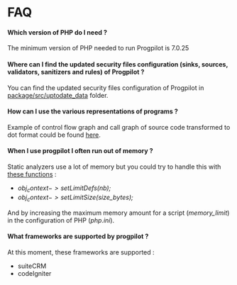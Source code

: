 # FAQ

#### Which version of PHP do I need ?
The minimum version of PHP needed to run Progpilot is 7.0.25

#### Where can I find the updated security files configuration (sinks, sources, validators, sanitizers and rules) of Progpilot ?
You can find the updated security files configuration of Progpilot in [package/src/uptodate_data](../package/src/uptodate_data) folder.

#### How can I use the various representations of programs ?
Example of control flow graph and call graph of source code transformed to dot format could be found [here](https://github.com/designsecurity/progpilot/blob/master/projects/tests/graphtest.php).

#### When I use progpilot I often run out of memory ?
Static analyzers use a lot of memory but you could try to handle this with [these functions](./API.md) :
- *$obj_context->setLimitDefs($nb);* 
- *$obj_context->setLimitSize($size_bytes);* 

And by increasing the maximum memory amount for a script (*memory_limit*) in the configuration of PHP (*php.ini*).

#### What frameworks are supported by progpilot ?
At this moment, these frameworks are supported :
- suiteCRM
- codeIgniter
